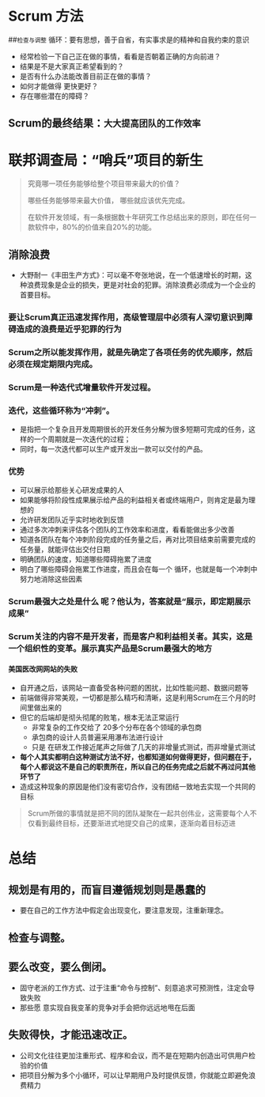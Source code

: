 # Scrum 方法

##`检查与调整` 循环：要有思想，善于自省，有实事求是的精神和自我约束的意识
  * 经常检验一下自己正在做的事情，看看是否朝着正确的方向前进？
  * 结果是不是大家真正希望看到的？
  * 是否有什么办法能改善目前正在做的事情？
  * 如何才能做得 更快更好？
  * 存在哪些潜在的障碍？

## Scrum的最终结果：`大大提高团队的工作效率`

# 联邦调查局：“哨兵”项目的新生

> 究竟哪一项任务能够给整个项目带来最大的价值？
> 
> 哪些任务能够带来最大价值， 哪些就应该优先完成。
> 
> 在软件开发领域，有一条根据数十年研究工作总结出来的原则，即在任何一款软件中，80%的价值来自20%的功能。
 
## 消除浪费

* 大野耐一《丰田生产方式》：可以毫不夸张地说，在一个低速增长的时期，这种浪费现象是企业的损失，更是对社会的犯罪。消除浪费必须成为一个企业的首要目标。

### 要让Scrum真正迅速发挥作用，高级管理层中必须有人深切意识到障碍造成的浪费是近乎犯罪的行为

### Scrum之所以能发挥作用，就是先确定了各项任务的优先顺序，然后必须在规定期限内完成。
### Scrum是一种迭代式增量软件开发过程。
### 迭代，这些循环称为“冲刺”。
* 是指把一个复杂且开发周期很长的开发任务分解为很多短期可完成的任务，这样的一个周期就是一次迭代的过程；
* 同时，每一次迭代都可以生产或开发出一款可以交付的产品。

### 优势
* 可以展示给那些关心研发成果的人
* 如果能够将阶段性成果展示给产品的利益相关者或终端用户，则肯定是最为理想的
* 允许研发团队近乎实时地收到反馈
* 通过多次冲刺来评估各个团队的工作效率和进度，看看能做出多少改善
* 知道各团队在每个冲刺阶段完成的任务量之后，再对比项目结束前需要完成的任务量，就能评估出交付日期
* 明确团队的速度，知道哪些障碍拖累了进度
* 明白了哪些障碍会拖累工作进度，而且会在每一个 循环，也就是每一个冲刺中努力地消除这些因素

### Scrum最强大之处是什么 呢？他认为，答案就是“展示，即定期展示成果”

### Scrum关注的内容不是开发者，而是客户和利益相关者。其实，这是一个组织性的变革。展示真实产品是Scrum最强大的地方

#### 美国医改网网站的失败
* 自开通之后，该网站一直备受各种问题的困扰，比如性能问题、数据问题等
* 前端做得非常美观，一切都是那么精巧和清晰，这是利用Scrum在三个月的时间里做出来的
* 但它的后端却是彻头彻尾的败笔，根本无法正常运行
  * 非常复杂的工作交给了 20多个分布在各个领域的承包商
  * 承包商的设计人员普遍采用瀑布法进行设计
  * 只是 在研发工作接近尾声之际做了几天的非增量式测试，而非增量式测试
* **每个人其实都明白这种测试方法不好，也都知道如何做得更好，但问题在于，每个人都说这不是自己的职责所在，所以自己的任务完成之后就不再过问其他环节了**
* 造成这种现象的原因是他们没有密切合作，没有团结一致地去实现一个共同的目标

> Scrum所做的事情就是把不同的团队凝聚在一起共创伟业，这需要每个人不仅看到最终目标，还要渐进式地提交自己的成果，逐渐向着目标迈进

# 总结

## 规划是有用的，而盲目遵循规划则是愚蠢的
* 要在自己的工作方法中假定会出现变化，要注意发现，注重新理念。

## 检查与调整。
## 要么改变，要么倒闭。
* 固守老派的工作方式、过于注重“命令与控制”、刻意追求可预测性，注定会导致失败
* 那些愿 意实现自我变革的竞争对手会把你远远地甩在后面

## 失败得快，才能迅速改正。
* 公司文化往往更加注重形式、程序和会议，而不是在短期内创造出可供用户检验的价值
* 把项目分解为多个小循环，可以让早期用户及时提供反馈，你就能立即避免浪费精力